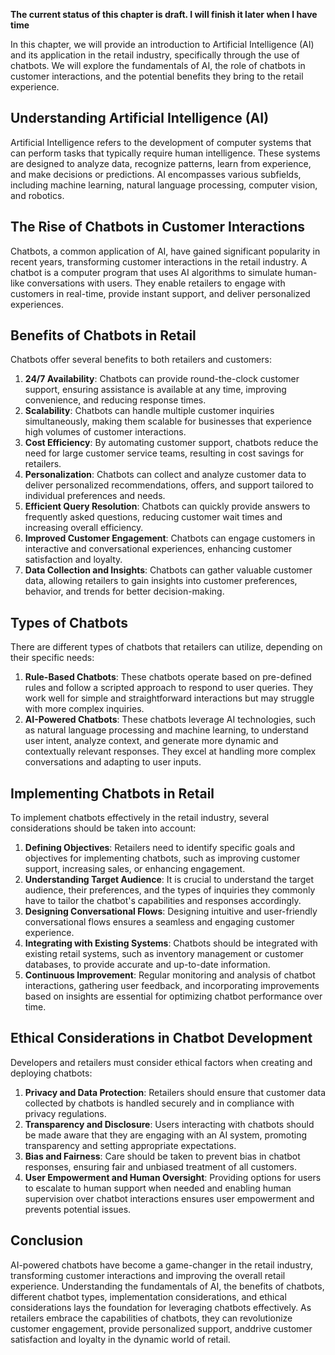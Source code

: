 **The current status of this chapter is draft. I will finish it later when I have time**

In this chapter, we will provide an introduction to Artificial Intelligence (AI) and its application in the retail industry, specifically through the use of chatbots. We will explore the fundamentals of AI, the role of chatbots in customer interactions, and the potential benefits they bring to the retail experience.

Understanding Artificial Intelligence (AI)
------------------------------------------

Artificial Intelligence refers to the development of computer systems that can perform tasks that typically require human intelligence. These systems are designed to analyze data, recognize patterns, learn from experience, and make decisions or predictions. AI encompasses various subfields, including machine learning, natural language processing, computer vision, and robotics.

The Rise of Chatbots in Customer Interactions
---------------------------------------------

Chatbots, a common application of AI, have gained significant popularity in recent years, transforming customer interactions in the retail industry. A chatbot is a computer program that uses AI algorithms to simulate human-like conversations with users. They enable retailers to engage with customers in real-time, provide instant support, and deliver personalized experiences.

Benefits of Chatbots in Retail
------------------------------

Chatbots offer several benefits to both retailers and customers:

1. **24/7 Availability**: Chatbots can provide round-the-clock customer support, ensuring assistance is available at any time, improving convenience, and reducing response times.
2. **Scalability**: Chatbots can handle multiple customer inquiries simultaneously, making them scalable for businesses that experience high volumes of customer interactions.
3. **Cost Efficiency**: By automating customer support, chatbots reduce the need for large customer service teams, resulting in cost savings for retailers.
4. **Personalization**: Chatbots can collect and analyze customer data to deliver personalized recommendations, offers, and support tailored to individual preferences and needs.
5. **Efficient Query Resolution**: Chatbots can quickly provide answers to frequently asked questions, reducing customer wait times and increasing overall efficiency.
6. **Improved Customer Engagement**: Chatbots can engage customers in interactive and conversational experiences, enhancing customer satisfaction and loyalty.
7. **Data Collection and Insights**: Chatbots can gather valuable customer data, allowing retailers to gain insights into customer preferences, behavior, and trends for better decision-making.

Types of Chatbots
-----------------

There are different types of chatbots that retailers can utilize, depending on their specific needs:

1. **Rule-Based Chatbots**: These chatbots operate based on pre-defined rules and follow a scripted approach to respond to user queries. They work well for simple and straightforward interactions but may struggle with more complex inquiries.
2. **AI-Powered Chatbots**: These chatbots leverage AI technologies, such as natural language processing and machine learning, to understand user intent, analyze context, and generate more dynamic and contextually relevant responses. They excel at handling more complex conversations and adapting to user inputs.

Implementing Chatbots in Retail
-------------------------------

To implement chatbots effectively in the retail industry, several considerations should be taken into account:

1. **Defining Objectives**: Retailers need to identify specific goals and objectives for implementing chatbots, such as improving customer support, increasing sales, or enhancing engagement.
2. **Understanding Target Audience**: It is crucial to understand the target audience, their preferences, and the types of inquiries they commonly have to tailor the chatbot's capabilities and responses accordingly.
3. **Designing Conversational Flows**: Designing intuitive and user-friendly conversational flows ensures a seamless and engaging customer experience.
4. **Integrating with Existing Systems**: Chatbots should be integrated with existing retail systems, such as inventory management or customer databases, to provide accurate and up-to-date information.
5. **Continuous Improvement**: Regular monitoring and analysis of chatbot interactions, gathering user feedback, and incorporating improvements based on insights are essential for optimizing chatbot performance over time.

Ethical Considerations in Chatbot Development
---------------------------------------------

Developers and retailers must consider ethical factors when creating and deploying chatbots:

1. **Privacy and Data Protection**: Retailers should ensure that customer data collected by chatbots is handled securely and in compliance with privacy regulations.
2. **Transparency and Disclosure**: Users interacting with chatbots should be made aware that they are engaging with an AI system, promoting transparency and setting appropriate expectations.
3. **Bias and Fairness**: Care should be taken to prevent bias in chatbot responses, ensuring fair and unbiased treatment of all customers.
4. **User Empowerment and Human Oversight**: Providing options for users to escalate to human support when needed and enabling human supervision over chatbot interactions ensures user empowerment and prevents potential issues.

Conclusion
----------

AI-powered chatbots have become a game-changer in the retail industry, transforming customer interactions and improving the overall retail experience. Understanding the fundamentals of AI, the benefits of chatbots, different chatbot types, implementation considerations, and ethical considerations lays the foundation for leveraging chatbots effectively. As retailers embrace the capabilities of chatbots, they can revolutionize customer engagement, provide personalized support, anddrive customer satisfaction and loyalty in the dynamic world of retail.
